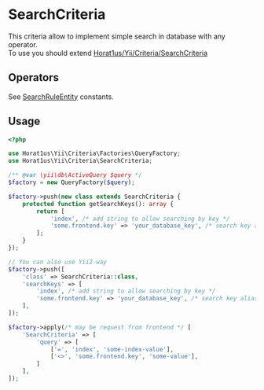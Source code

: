 # SearchCriteria
This criteria allow to implement simple search in database with any operator.  
To use you should extend [Horat1us/Yii/Criteria/SearchCriteria](../src/SearchCriteria.php)

## Operators
See [SearchRuleEntity](../src/Entities/SearchRuleEntity.php) constants.

## Usage
```php
<?php

use Horat1us\Yii\Criteria\Factories\QueryFactory;
use Horat1us\Yii\Criteria\SearchCriteria;

/** @var \yii\db\ActiveQuery $query */
$factory = new QueryFactory($query);

$factory->push(new class extends SearchCriteria {
    protected function getSearchKeys(): array {
        return [
            'index', /* add string to allow searching by key */
            'some.frontend.key' => 'your_database_key', /* search key aliasing */    
        ];
    } 
});

// You can also use Yii2-way
$factory->push([
    'class' => SearchCriteria::class,
    'searchKeys' => [
        'index', /* add string to allow searching by key */
        'some.frontend.key' => 'your_database_key', /* search key aliasing */    
    ], 
]);

$factory->apply(/* may be request from frontend */ [
    'SearchCriteria' => [
        'query' => [
            ['=', 'index', 'some-index-value'],
            ['<>', 'some.frontend.key', 'some-value'],
        ]
    ],
]);

```